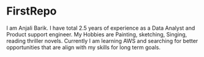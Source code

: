 # FirstRepo
I am Anjali Barik.
I have total 2.5 years of experience as a Data Analyst and Product support engineer.
My Hobbies are Painting, sketching, Singing, reading thriller novels.
Currently I am learning AWS and searching for better opportunities that are align with my skills for long term goals.
